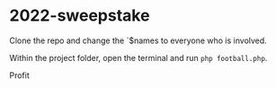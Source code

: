# 2022-sweepstake

Clone the repo and change the `$names to everyone who is involved. 

Within the project folder, open the terminal and run `php football.php`.

Profit
